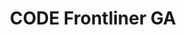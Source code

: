 ---
title: CODE Frontliner GA
redirect_to: https://ateneo-edu.zoom.us/meeting/register/tZUofu-rqT8qH9SQZ5SmDom173BufG-HJTus 
redirect_from: 
  - /FrontlinerGAZoom
  - /frontlinergazoom
---